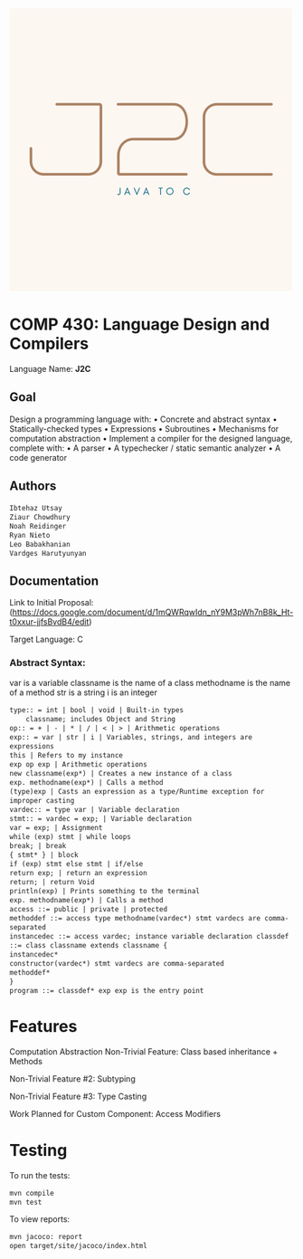 ![Logo](images/J2Clogo.png)


# COMP 430: Language Design and Compilers

Language Name: <b>J2C</b>

## Goal

Design a programming language with:
    • Concrete and abstract syntax
    • Statically-checked types
    • Expressions
    • Subroutines
    • Mechanisms for computation abstraction
• Implement a compiler for the designed language, complete with:
    • A parser
    • A typechecker / static semantic analyzer
    • A code generator

## Authors

    Ibtehaz Utsay
    Ziaur Chowdhury
    Noah Reidinger
    Ryan Nieto
    Leo Babakhanian
    Vardges Harutyunyan

## Documentation

Link to Initial Proposal: (<https://docs.google.com/document/d/1mQWRqwIdn_nY9M3pWh7nB8k_Ht-t0xxur-jjfsBvdB4/edit>)

Target Language: C

<h3>Abstract Syntax:</h3>
var is a variable
classname is the name of a class
methodname is the name of a method
str is a string
i is an integer

```
type:: = int | bool | void | Built-in types
    classname; includes Object and String
op:: = + | - | * | / | < | > | Arithmetic operations
exp:: = var | str | i | Variables, strings, and integers are expressions
this | Refers to my instance
exp op exp | Arithmetic operations
new classname(exp*) | Creates a new instance of a class
exp. methodname(exp*) | Calls a method
(type)exp | Casts an expression as a type/Runtime exception for improper casting
vardec:: = type var | Variable declaration
stmt:: = vardec = exp; | Variable declaration
var = exp; | Assignment
while (exp) stmt | while loops
break; | break
{ stmt* } | block
if (exp) stmt else stmt | if/else
return exp; | return an expression
return; | return Void
println(exp) | Prints something to the terminal
exp. methodname(exp*) | Calls a method
access ::= public | private | protected
methoddef ::= access type methodname(vardec*) stmt vardecs are comma-separated 
instancedec ::= access vardec; instance variable declaration classdef ::= class classname extends classname {
instancedec* 
constructor(vardec*) stmt vardecs are comma-separated 
methoddef*
} 
program ::= classdef* exp exp is the entry point

```

# Features

Computation Abstraction Non-Trivial Feature: Class based inheritance + Methods

Non-Trivial Feature #2: Subtyping

Non-Trivial Feature #3: Type Casting

Work Planned for Custom Component: Access Modifiers

# Testing

To run the tests:

```
mvn compile
mvn test
```
To view reports: 
```
mvn jacoco: report
open target/site/jacoco/index.html
```
